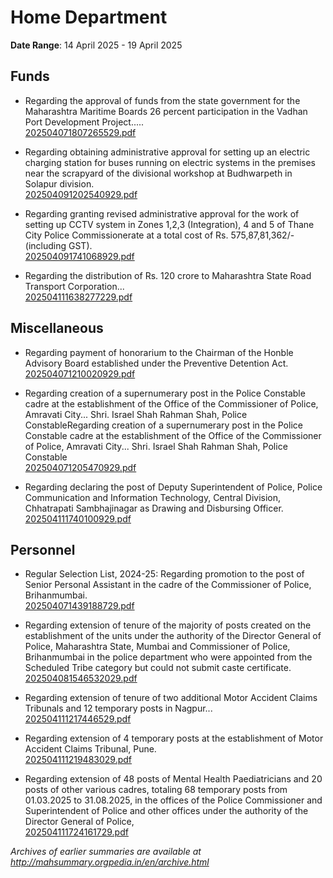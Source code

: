 # Home Department

**Date Range**: 14 April 2025 - 19 April 2025


## Funds
- Regarding the approval of funds from the state government for the Maharashtra Maritime Boards 26 percent participation in the Vadhan Port Development Project.....\
  [202504071807265529.pdf](https://gr.maharashtra.gov.in/Site/Upload/Government%20Resolutions/English/202504071807265529.pdf)

- Regarding obtaining administrative approval for setting up an electric charging station for buses running on electric systems in the premises near the scrapyard of the divisional workshop at Budhwarpeth in Solapur division.\
  [202504091202540929.pdf](https://gr.maharashtra.gov.in/Site/Upload/Government%20Resolutions/English/202504091202540929.pdf)

- Regarding granting revised administrative approval for the work of setting up CCTV system in Zones 1,2,3 (Integration), 4 and 5 of Thane City Police Commissionerate at a total cost of Rs. 575,87,81,362/- (including GST).\
  [202504091741068929.pdf](https://gr.maharashtra.gov.in/Site/Upload/Government%20Resolutions/English/202504091741068929.pdf)

- Regarding the distribution of Rs. 120 crore to Maharashtra State Road Transport Corporation...\
  [202504111638277229.pdf](https://gr.maharashtra.gov.in/Site/Upload/Government%20Resolutions/English/202504111638277229.pdf)

## Miscellaneous
- Regarding payment of honorarium to the Chairman of the Honble Advisory Board established under the Preventive Detention Act.\
  [202504071210020929.pdf](https://gr.maharashtra.gov.in/Site/Upload/Government%20Resolutions/English/202504071210020929.pdf)

- Regarding creation of a supernumerary post in the Police Constable cadre at the establishment of the Office of the Commissioner of Police, Amravati City... Shri. Israel Shah Rahman Shah, Police ConstableRegarding creation of a supernumerary post in the Police Constable cadre at the establishment of the Office of the Commissioner of Police, Amravati City... Shri. Israel Shah Rahman Shah, Police Constable\
  [202504071205470929.pdf](https://gr.maharashtra.gov.in/Site/Upload/Government%20Resolutions/English/202504071205470929.pdf)

- Regarding declaring the post of Deputy Superintendent of Police, Police Communication and Information Technology, Central Division, Chhatrapati Sambhajinagar as Drawing and Disbursing Officer.\
  [202504111740100929.pdf](https://gr.maharashtra.gov.in/Site/Upload/Government%20Resolutions/English/202504111740100929.pdf)

## Personnel
- Regular Selection List, 2024-25: Regarding promotion to the post of Senior Personal Assistant in the cadre of the Commissioner of Police, Brihanmumbai.\
  [202504071439188729.pdf](https://gr.maharashtra.gov.in/Site/Upload/Government%20Resolutions/English/202504071439188729.pdf)

- Regarding extension of tenure of the majority of posts created on the establishment of the units under the authority of the Director General of Police, Maharashtra State, Mumbai and Commissioner of Police, Brihanmumbai in the police department who were appointed from the Scheduled Tribe category but could not submit caste certificate.\
  [202504081546532029.pdf](https://gr.maharashtra.gov.in/Site/Upload/Government%20Resolutions/English/202504081546532029.pdf)

- Regarding extension of tenure of two additional Motor Accident Claims Tribunals and 12 temporary posts in Nagpur...\
  [202504111217446529.pdf](https://gr.maharashtra.gov.in/Site/Upload/Government%20Resolutions/English/202504111217446529.pdf)

- Regarding extension of 4 temporary posts at the establishment of Motor Accident Claims Tribunal, Pune.\
  [202504111219483029.pdf](https://gr.maharashtra.gov.in/Site/Upload/Government%20Resolutions/English/202504111219483029.pdf)

- Regarding extension of 48 posts of Mental Health Paediatricians and 20 posts of other various cadres, totaling 68 temporary posts from 01.03.2025 to 31.08.2025, in the offices of the Police Commissioner and Superintendent of Police and other offices under the authority of the Director General of Police,\
  [202504111724161729.pdf](https://gr.maharashtra.gov.in/Site/Upload/Government%20Resolutions/English/202504111724161729.pdf)


*Archives of earlier summaries are available at http://mahsummary.orgpedia.in/en/archive.html*